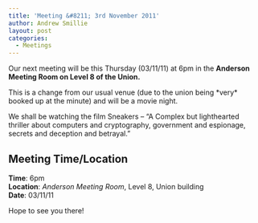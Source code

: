 ```yaml
---
title: 'Meeting &#8211; 3rd November 2011'
author: Andrew Smillie
layout: post
categories:
  - Meetings
---
```

Our next meeting will be this Thursday (03/11/11) at 6pm in the **Anderson Meeting Room on Level 8 of the Union.**

This is a change from our usual venue (due to the union being \*very\* booked up at the minute) and will be a movie night.

We shall be watching the film Sneakers &#8211; &#8220;A Complex but lighthearted thriller about computers and cryptography, government and espionage, secrets and deception and betrayal.&#8221;

## Meeting Time/Location

**Time**: 6pm  
**Location**: *Anderson Meeting Room*, Level 8, Union building  
**Date**: 03/11/11

Hope to see you there!